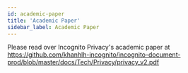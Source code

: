 ```yaml
---
id: academic-paper
title: 'Academic Paper'
sidebar_label: Academic Paper
---
```


Please read over Incognito Privacy's academic paper at https://github.com/khanhlh-incognito/incognito-document-prod/blob/master/docs/Tech/Privacy/privacy_v2.pdf


